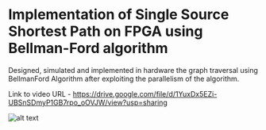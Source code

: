 # Implementation of Single Source Shortest Path on FPGA using Bellman-Ford algorithm
Designed, simulated and implemented in hardware the graph traversal using BellmanFord Algorithm after exploiting the parallelism of the algorithm.

Link to video URL - 
https://drive.google.com/file/d/1YuxDx5EZi-UBSnSDmyP1GB7rpo_oOVJW/view?usp=sharing

![alt text](https://github.com/[username]/[reponame]/blob/[branch]/image.jpg?raw=true)


